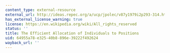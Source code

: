 ```yaml
---
content_type: external-resource
external_url: http://ideas.repec.org/a/ucp/jpolec/v87y1979i2p293-314.html
has_external_license_warning: true
license: https://en.wikipedia.org/wiki/All_rights_reserved
status: ''
title: The Efficient Allocation of Individuals to Positions
uid: 64955a78-e325-40b8-896e-39222f492624
wayback_url: ''
---
```


